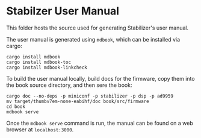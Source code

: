# Stabilzer User Manual

This folder hosts the source used for generating Stabilizer's user manual.

The user manual is generated using `mdbook`, which can be installed via cargo:
```
cargo install mdbook
cargo install mdbook-toc
cargo install mdbook-linkcheck
```

To build the user manual locally, build docs for the firmware, copy them into the book source
directory, and then sere the book:
```
cargo doc --no-deps -p miniconf -p stabilizer -p dsp -p ad9959
mv target/thumbv7em-none-eabihf/doc book/src/firmware
cd book
mdbook serve
```

Once the `mdbook serve` command is run, the manual can be found on a web browser at
`localhost:3000`.
